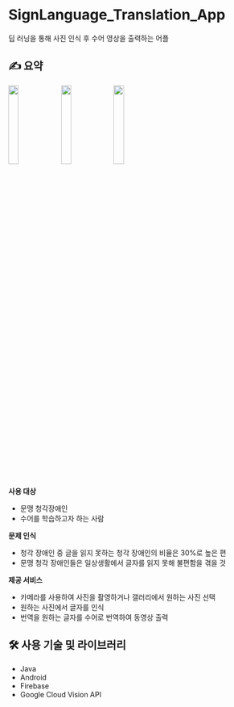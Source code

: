 # SignLanguage_Translation_App
딥 러닝을 통해 사진 인식 후 수어 영상을 출력하는 어플


## **✍️ 요약**

<img src="https://user-images.githubusercontent.com/60915285/139875326-8bfdcc33-9e16-42b6-a399-a380c9279143.jpg" width="20%">

<img src="https://user-images.githubusercontent.com/60915285/139875559-fe8013bf-8343-424b-8a62-224bc2b432bc.jpg" width="20%">

<img src="https://user-images.githubusercontent.com/60915285/139875785-bc675eb4-ae28-4c51-bd2f-4e09957075aa.jpg" width="20%">


**사용 대상**

- 문맹 청각장애인
- 수어를 학습하고자 하는 사람

**문제 인식**

- 청각 장애인 중 글을 읽지 못하는 청각 장애인의 비율은 30%로 높은 편
- 문맹 청각 장애인들은 일상생활에서 글자를 읽지 못해 불편함을 겪을 것

**제공 서비스**

- 카메라를 사용하여 사진을 촬영하거나 갤러리에서 원하는 사진 선택
- 원하는 사진에서 글자를 인식
- 번역을 원하는 글자를 수어로 번역하여 동영상 출력


## 🛠 사용 기술 및 라이브러리

- Java
- Android
- Firebase
- Google Cloud Vision API
